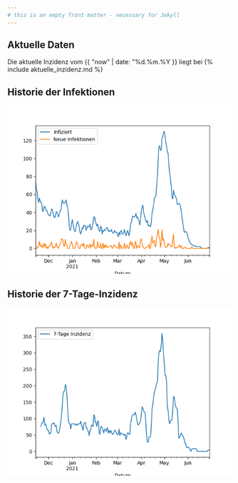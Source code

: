 ```yaml
---
# this is an empty front matter - necessary for Jekyll
---
```


## Aktuelle Daten

Die aktuelle Inzidenz vom {{ "now" | date: "%d.%m.%Y }} liegt bei {% include aktuelle_inzidenz.md %}

## Historie der Infektionen

![Corona-Infektionen in Stutensee](infektionen.png)

## Historie der 7-Tage-Inzidenz

![7-Tage-Inzidenz in Stutensee](inzidenz.png)
